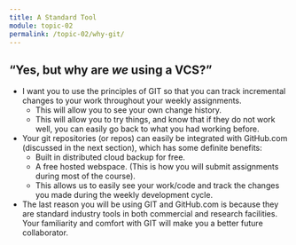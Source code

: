 ```yaml
---
title: A Standard Tool
module: topic-02
permalink: /topic-02/why-git/
---
```


<div class="divider-heading"></div>

## “Yes, but why are _we_ using a VCS?”
- I want you to use the principles of GIT so that you can track incremental changes to your work throughout your weekly assignments.
  - This will allow you to see your own change history.
  - This will allow you to try things, and know that if they do not work well, you can easily go back to what you had working before.
- Your git repositories (or repos) can easily be integrated with GitHub.com (discussed in the next section), which has some definite benefits:
	- Built in distributed cloud backup for free.
	- A free hosted webspace. (This is how you will submit assignments during most of the course).
	- This allows us to easily see your work/code and track the changes you made during the weekly development cycle.
- The last reason you will be using GIT and GitHub.com is because they are standard industry tools in both commercial and research facilities. Your familiarity and comfort with GIT will make you a better future collaborator.

